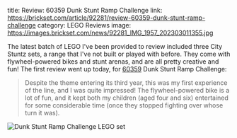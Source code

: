 title: Review: 60359 Dunk Stunt Ramp Challenge
link: https://brickset.com/article/92281/review-60359-dunk-stunt-ramp-challenge
category: LEGO Reviews
image: https://images.brickset.com/news/92281_IMG_1957_202303011355.jpg

The latest batch of LEGO I've been provided to review included three City Stuntz sets, a range that I've not built or played with before. They come with flywheel-powered bikes and stunt arenas, and are all pretty creative and fun! The first review went up today, for [60359](https://brickset.com/article/92281/review-60359-dunk-stunt-ramp-challenge) Dunk Stunt Ramp Challenge:

> Despite the theme entering its third year, this was my first experience of the line, and I was quite impressed! The flywheel-powered bike is a lot of fun, and it kept both my children (aged four and six) entertained for some considerable time (once they stopped fighting over whose turn it was).

![Dunk Stunt Ramp Challenge LEGO set](https://images.brickset.com/news/92281_IMG_1957_202303011355.jpg)
